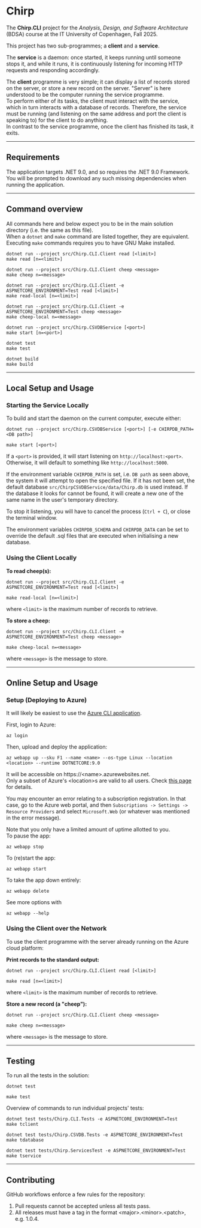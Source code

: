# Chirp
The **Chirp.CLI** project for the _Analysis, Design, and Software Architecture_ (BDSA) course at
the IT University of Copenhagen, Fall 2025.

This project has two sub-programmes; a **client** and a **service**.

The **service** is a daemon: once started, it keeps running until someone stops it, and
while it runs, it is continuously listening for incoming HTTP requests and responding accordingly.

The **client** programme is very simple; it can display a list of records stored on the server,
or store a new record on the server. "Server" is here understood to be the computer
running the service programme.\
To perform either of its tasks, the client must interact with the service, which in turn interacts with
a database of records. Therefore, the service must be running (and listening on the same
address and port the client is speaking to) for the client to do anything.\
In contrast to the service programme, once the client has finished its task, it exits.

---

## Requirements

The application targets .NET 9.0, and so requires the .NET 9.0 Framework.\
You will be prompted to download any such missing dependencies when running the application.

---

## Command overview

All commands here and below expect you to be in the main solution directory (i.e. the same as this file).\
When a `dotnet` and `make` command are listed together, they are equivalent.\
Executing `make` commands requires you to have GNU Make installed.
```
dotnet run --project src/Chirp.CLI.Client read [<limit>]
make read [n=<limit>]

dotnet run --project src/Chirp.CLI.Client cheep <message>
make cheep n=<message>

dotnet run --project src/Chirp.CLI.Client -e ASPNETCORE_ENVIRONMENT=Test read [<limit>]
make read-local [n=<limit>]

dotnet run --project src/Chirp.CLI.Client -e ASPNETCORE_ENVIRONMENT=Test cheep <message>
make cheep-local n=<message>

dotnet run --project src/Chirp.CSVDBService [<port>]
make start [n=<port>]

dotnet test
make test

dotnet build
make build
```

---

## Local Setup and Usage

### Starting the Service Locally

To build and start the daemon on the current computer, execute either:
```
dotnet run --project src/Chirp.CSVDBService [<port>] [-e CHIRPDB_PATH=<DB path>]
```
```
make start [<port>]
```

If a `<port>` is provided, it will start listening on `http://localhost:<port>`.\
Otherwise, it will default to something like `http://localhost:5000`.

If the environment variable `CHIRPDB_PATH` is set, i.e. `DB path` as seen above,
the system it will attempt to open the specified file. If it has not been set,
the default database `src/ChirpCSVDBService/data/Chirp.db` is used instead.
If the database it looks for cannot be found, it will create a new one of the same name in
the user's temporary directory.

To stop it listening, you will have to cancel the process (`Ctrl + C`), or close the
terminal window.

The environment variables `CHIRPDB_SCHEMA` and `CHIRPDB_DATA` can be set
to override the default .sql files that are executed when initialising
a new database.

### Using the Client Locally

**To read cheep(s):**
```
dotnet run --project src/Chirp.CLI.Client -e ASPNETCORE_ENVIRONMENT=Test read [<limit>]
```
```
make read-local [n=<limit>]
```
where `<limit>` is the maximum number of records to retrieve.

**To store a cheep:**
```
dotnet run --project src/Chirp.CLI.Client -e ASPNETCORE_ENVIRONMENT=Test cheep <message>
```
```
make cheep-local n=<message>
```
where `<message>` is the message to store.

---

## Online Setup and Usage

### Setup (Deploying to Azure)

It will likely be easiest to use the [Azure CLI application](https://learn.microsoft.com/en-us/cli/azure/install-azure-cli?view=azure-cli-latest).

First, login to Azure:
```
az login
```
Then, upload and deploy the application:
```
az webapp up --sku F1 --name <name> --os-type Linux --location <location> --runtime DOTNETCORE:9.0
```
It will be accessible on https://\<name>.azurewebsites.net.\
Only a subset of Azure's \<location>s are valid to all users.
Check [this page](https://portal.azure.com/#view/Microsoft_Azure_Policy/PolicyMenuBlade/~/Assignments) for details.

You may encounter an error relating to a subscription registration. In that case,
go to the Azure web portal, and then
`Subscriptions -> Settings -> Resource Providers` and select `Microsoft.Web` (or whatever was mentioned in the error message).

Note that you only have a limited amount of uptime allotted to you.\
To pause the app:
```
az webapp stop
```
To (re)start the app:
```
az webapp start
```
To take the app down entirely: 
```
az webapp delete
```

See more options with
```
az webapp --help
```

### Using the Client over the Network

To use the client programme with the server already running on the Azure cloud platform:

**Print records to the standard output:**
```
dotnet run --project src/Chirp.CLI.Client read [<limit>]
```
```
make read [n=<limit>]
```
where `<limit>` is the maximum number of records to retrieve.

**Store a new record (a "cheep"):**
```
dotnet run --project src/Chirp.CLI.Client cheep <message>
```
```
make cheep n=<message>
```
where `<message>` is the message to store.

---

## Testing

To run all the tests in the solution:
```
dotnet test
```
```
make test
```

Overview of commands to run individual projects' tests:
```
dotnet test tests/Chirp.CLI.Tests -e ASPNETCORE_ENVIRONMENT=Test
make tclient

dotnet test tests/Chirp.CSVDB.Tests -e ASPNETCORE_ENVIRONMENT=Test
make tdatabase

dotnet test tests/Chirp.ServicesTest -e ASPNETCORE_ENVIRONMENT=Test
make tservice
```

---

## Contributing

GitHub workflows enforce a few rules for the repository:
1. Pull requests cannot be accepted unless all tests pass.
2. All releases must have a tag in the format \<major>.\<minor>.\<patch>, e.g. 1.0.4.
